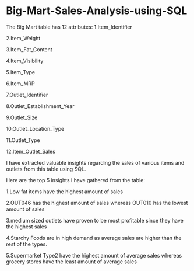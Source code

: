# Big-Mart-Sales-Analysis-using-SQL
The Big Mart table has 12 attributes:
1.Item_Identifier

2.Item_Weight

3.Item_Fat_Content

4.Item_Visibility

5.Item_Type

6.Item_MRP

7.Outlet_Identifier

8.Outlet_Establishment_Year

9.Outlet_Size

10.Outlet_Location_Type

11.Outlet_Type

12.Item_Outlet_Sales

I have extracted valuable insights regarding the sales of various items and outlets from this table using SQL. 

Here are the top 5 insights I have gathered from the table:

1.Low fat items have the highest amount of sales

2.OUT046 has the highest amount of sales whereas OUT010 has the lowest amount of sales

3.medium sized outlets have proven to be most profitable since they have the highest sales

4.Starchy Foods are in high demand as average sales are higher than the rest of the types. 

5.Supermarket Type2 have the highest amount of average sales whereas grocery stores have the least amount of average sales
